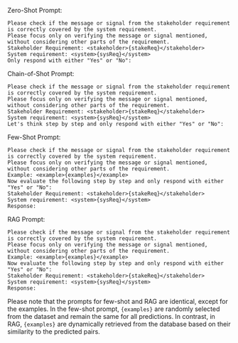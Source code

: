Zero-Shot Prompt:

```
Please check if the message or signal from the stakeholder requirement is correctly covered by the system requirement.
Please focus only on verifying the message or signal mentioned, without considering other parts of the requirement.
Stakeholder Requirement: <stakeholder>{stakeReq}</stakeholder>
System requirement: <system>{sysReq}</system>
Only respond with either "Yes" or "No":
```

Chain-of-Shot Prompt:

```
Please check if the message or signal from the stakeholder requirement is correctly covered by the system requirement.
Please focus only on verifying the message or signal mentioned, without considering other parts of the requirement.
Stakeholder Requirement: <stakeholder>{stakeReq}</stakeholder>
System requirement: <system>{sysReq}</system>
Let's think step by step and only respond with either "Yes" or "No":
```

Few-Shot Prompt: 

```
Please check if the message or signal from the stakeholder requirement is correctly covered by the system requirement.
Please focus only on verifying the message or signal mentioned, without considering other parts of the requirement.
Example: <example>{examples}</example>
Now evaluate the following step by step and only respond with either "Yes" or "No":
Stakeholder Requirement: <stakeholder>{stakeReq}</stakeholder>
System requirement: <system>{sysReq}</system>
Response:
```

RAG Prompt:

```
Please check if the message or signal from the stakeholder requirement is correctly covered by the system requirement.
Please focus only on verifying the message or signal mentioned, without considering other parts of the requirement.
Example: <example>{examples}</example>
Now evaluate the following step by step and only respond with either "Yes" or "No":
Stakeholder Requirement: <stakeholder>{stakeReq}</stakeholder>
System requirement: <system>{sysReq}</system>
Response:
```

Please note that the prompts for few-shot and RAG are identical, except for the examples. In the few-shot prompt, `{examples}` are randomly selected from the dataset and remain the same for all predictions. In contrast, in RAG, `{examples}` are dynamically retrieved from the database based on their similarity to the predicted pairs.
